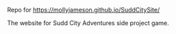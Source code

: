 Repo for https://mollyjameson.github.io/SuddCitySite/

The website for Sudd City Adventures side project game.
